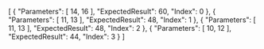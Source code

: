 [
  {
    "Parameters": [
      14,
      16
    ],
    "ExpectedResult": 60,
    "Index": 0
  },
  {
    "Parameters": [
      11,
      13
    ],
    "ExpectedResult": 48,
    "Index": 1
  },
  {
    "Parameters": [
      11,
      13
    ],
    "ExpectedResult": 48,
    "Index": 2
  },
  {
    "Parameters": [
      10,
      12
    ],
    "ExpectedResult": 44,
    "Index": 3
  }
]